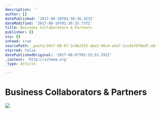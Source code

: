 ```yaml
---
description: ''
author: []
datePublished: '2017-08-10T01:36:36.423Z'
dateModified: '2017-08-10T01:36:35.737Z'
title: Business Collaborators & Partners
publisher: {}
via: {}
inFeed: true
sourcePath: _posts/2017-08-07-2c4b2333-abe3-46c4-a4a7-1ccdafdf8ad7.md
starred: false
datePublishedOriginal: '2017-08-07T02:15:53.292Z'
_context: 'http://schema.org'
_type: Article

---
```

# **Business Collaborators & Partners**
![](https://the-grid-user-content.s3-us-west-2.amazonaws.com/f54510a0-ba28-427c-abf9-fc47419c8ded.jpg)